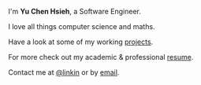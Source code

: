 ---
---

I'm **Yu Chen Hsieh**, a Software Engineer.

I love all things computer science and maths.

Have a look at some of my working [projects].

For more check out my academic & professional [resume].

Contact me at [@linkin] or by [email].



[projects]: /projects
[resume]: https://www.cakeresume.com/yu-chen-hseieh
[@linkin]: https://www.linkedin.com/in/yu-chen-hsieh-75393515b/
[email]: yo.c.hsieh@gmail.com